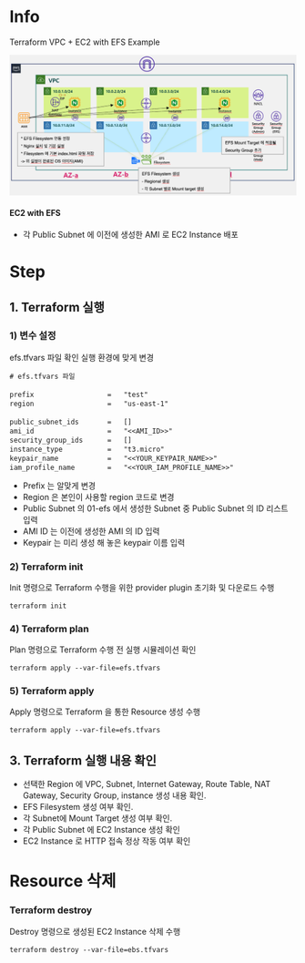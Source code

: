 # Info
Terraform VPC + EC2 with EFS Example

![](../img/10-efs-diagram.png)

#### EC2 with EFS
* 각 Public Subnet 에 이전에 생성한 AMI 로 EC2 Instance 배포

# Step

## 1. Terraform 실행

### 1) 변수 설정
efs.tfvars 파일 확인 
실행 환경에 맞게 변경

```
# efs.tfvars 파일

prefix                  =   "test"
region                  =   "us-east-1"

public_subnet_ids       =   []
ami_id                  =   "<<AMI_ID>>"
security_group_ids      =   []
instance_type           =   "t3.micro"
keypair_name            =   "<<YOUR_KEYPAIR_NAME>>"
iam_profile_name        =   "<<YOUR_IAM_PROFILE_NAME>>"

```

* Prefix 는 알맞게 변경
* Region 은 본인이 사용할 region 코드로 변경
* Public Subnet 의 01-efs 에서 생성한 Subnet 중 Public Subnet 의 ID 리스트 입력
* AMI ID 는 이전에 생성한 AMI 의 ID 입력
* Keypair 는 미리 생성 해 놓은 keypair 이름 입력



### 2) Terraform init  
Init 명령으로 Terraform 수행을 위한 provider plugin 초기화 및 다운로드 수행

```
terraform init
```

### 4) Terraform plan  
Plan 명령으로 Terraform 수행 전 실행 시뮬레이션 확인
```
terraform apply --var-file=efs.tfvars
```  

### 5) Terraform apply  
Apply 명령으로 Terraform 을 통한 Resource 생성 수행
```
terraform apply --var-file=efs.tfvars
```  

## 3. Terraform 실행 내용 확인
* 선택한 Region 에 VPC, Subnet, Internet Gateway, Route Table, NAT Gateway, Security Group, instance 생성 내용 확인.  
* EFS Filesystem 생성 여부 확인.
* 각 Subnet에 Mount Target 생성 여부 확인.
* 각 Public Subnet 에 EC2 Instance 생성 확인
* EC2 Instance 로 HTTP 접속 정상 작동 여부 확인


# Resource 삭제

### Terraform destroy
Destroy 명령으로 생성된 EC2 Instance 삭제 수행
```
terraform destroy --var-file=ebs.tfvars
```
